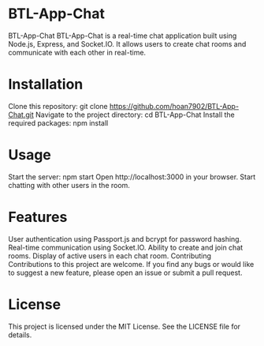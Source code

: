 # BTL-App-Chat
BTL-App-Chat
BTL-App-Chat is a real-time chat application built using Node.js, Express, and Socket.IO. It allows users to create chat rooms and communicate with each other in real-time.

# Installation
Clone this repository: git clone https://github.com/hoan7902/BTL-App-Chat.git
Navigate to the project directory: cd BTL-App-Chat
Install the required packages: npm install
# Usage
Start the server: npm start
Open http://localhost:3000 in your browser.
Start chatting with other users in the room.
# Features
User authentication using Passport.js and bcrypt for password hashing.
Real-time communication using Socket.IO.
Ability to create and join chat rooms.
Display of active users in each chat room.
Contributing
Contributions to this project are welcome. If you find any bugs or would like to suggest a new feature, please open an issue or submit a pull request.

# License
This project is licensed under the MIT License. See the LICENSE file for details.
